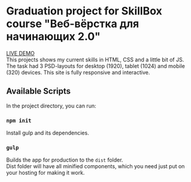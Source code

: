 # Graduation project for SkillBox course "Веб-вёрстка для начинающих 2.0"
[LIVE DEMO](https://tereshka.github.io/my-simple-projects/26-design-portfolio/index.html)
<br>
This projects shows my current skills in HTML, CSS and a little bit of JS.
<br>
The task had 3 PSD-layouts for desktop (1920), tablet (1024) and mobile (320) devices. This site is fully responsive and interactive.

## Available Scripts

In the project directory, you can run:

### `npm init`

Install gulp and its dependencies.

### `gulp`

Builds the app for production to the `dist` folder.<br>
Dist folder will have all minified components, which you need just put on your hosting for making it work.

